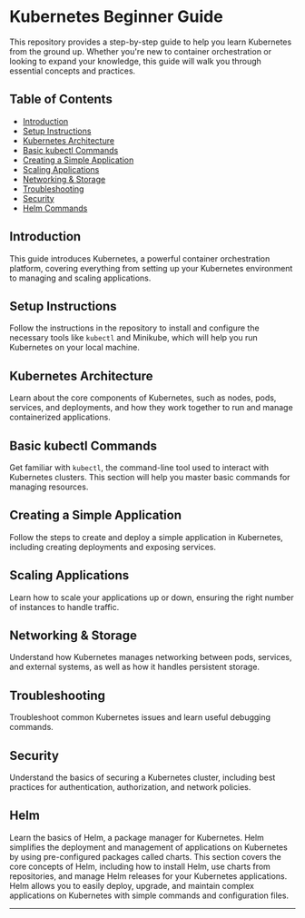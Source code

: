 # Kubernetes Beginner Guide

This repository provides a step-by-step guide to help you learn Kubernetes from the ground up. Whether you're new to container orchestration or looking to expand your knowledge, this guide will walk you through essential concepts and practices.

## Table of Contents
- [Introduction](introduction.md)
- [Setup Instructions](setup-instructions.md)
- [Kubernetes Architecture](kubernetes-architecture.md)
- [Basic kubectl Commands](basic-kubectl-commands.md)
- [Creating a Simple Application](creating-a-simple-application.md)
- [Scaling Applications](scaling-applications.md)
- [Networking & Storage](networking-storage.md)
- [Troubleshooting](troubleshooting.md)
- [Security](security.md)
- [Helm Commands](helm-commands.md)

## Introduction
This guide introduces Kubernetes, a powerful container orchestration platform, covering everything from setting up your Kubernetes environment to managing and scaling applications.

## Setup Instructions
Follow the instructions in the repository to install and configure the necessary tools like `kubectl` and Minikube, which will help you run Kubernetes on your local machine.

## Kubernetes Architecture 
Learn about the core components of Kubernetes, such as nodes, pods, services, and deployments, and how they work together to run and manage containerized applications.

## Basic kubectl Commands 
Get familiar with `kubectl`, the command-line tool used to interact with Kubernetes clusters. This section will help you master basic commands for managing resources.

## Creating a Simple Application
Follow the steps to create and deploy a simple application in Kubernetes, including creating deployments and exposing services.

## Scaling Applications
Learn how to scale your applications up or down, ensuring the right number of instances to handle traffic.

## Networking & Storage
Understand how Kubernetes manages networking between pods, services, and external systems, as well as how it handles persistent storage.

## Troubleshooting 
Troubleshoot common Kubernetes issues and learn useful debugging commands.

## Security
Understand the basics of securing a Kubernetes cluster, including best practices for authentication, authorization, and network policies.

## Helm
Learn the basics of Helm, a package manager for Kubernetes. Helm simplifies the deployment and management of applications on Kubernetes by using pre-configured packages called charts. This section covers the core concepts of Helm, including how to install Helm, use charts from repositories, and manage Helm releases for your Kubernetes applications. Helm allows you to easily deploy, upgrade, and maintain complex applications on Kubernetes with simple commands and configuration files.

---
